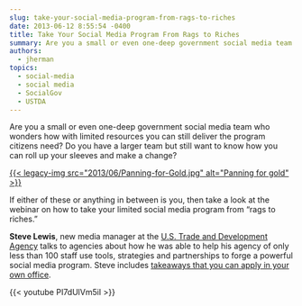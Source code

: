 ```yaml
---
slug: take-your-social-media-program-from-rags-to-riches
date: 2013-06-12 8:55:54 -0400
title: Take Your Social Media Program From Rags to Riches
summary: Are you a small or even one-deep government social media team who wonders how with limited resources you can still deliver the program citizens need? Do you have a larger team but still want to know how you can roll up your sleeves and make a change? If either
authors:
  - jherman
topics:
  - social-media
  - social media
  - SocialGov
  - USTDA
---
```


Are you a small or even one-deep government social media team who wonders how with limited resources you can still deliver the program citizens need? Do you have a larger team but still want to know how you can roll up your sleeves and make a change?

[{{< legacy-img src="2013/06/Panning-for-Gold.jpg" alt="Panning for gold" >}}](https://s3.amazonaws.com/digitalgov/_legacy-img/2013/06/Panning-for-Gold.jpg)

If either of these or anything in between is you, then take a look at the webinar on how to take your limited social media program from “rags to riches.&#8221;

**Steve Lewis**, new media manager at the <a href="http://www.ustda.gov/" target="_blank">U.S. Trade and Development Agency</a> talks to agencies about how he was able to help his agency of only less than 100 staff use tools, strategies and partnerships to forge a powerful social media program. Steve includes [takeaways that you can apply in your own office](http://www.slideshare.net/DigitalGov/launching-a-social-media-program-with-limited-resources "Launching a Social Media Program With Limited Resources, June 20, 2013, U.S. Trade and Development Agency").

{{< youtube PI7dUlVm5iI >}}
